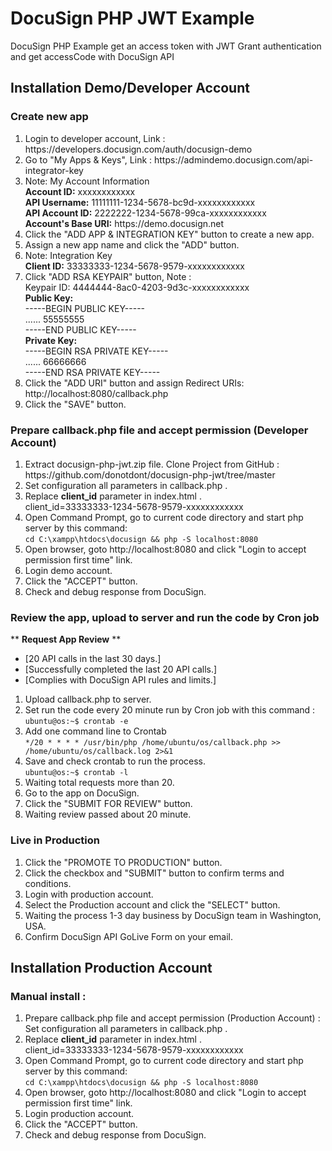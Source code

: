 # DocuSign PHP JWT Example
DocuSign PHP Example get an access token with JWT Grant authentication and get accessCode with DocuSign API

## Installation Demo/Developer Account
### Create new app
<ol>
<li>Login to developer account, Link : https://developers.docusign.com/auth/docusign-demo</li>
<li>Go to "My Apps & Keys", Link : https://admindemo.docusign.com/api-integrator-key</li>
<li>Note: My Account Information<br />
<b>Account ID:</b> xxxxxxxxxxxx<br />
<b>API Username:</b> 11111111-1234-5678-bc9d-xxxxxxxxxxxx<br />
<b>API Account ID:</b> 2222222-1234-5678-99ca-xxxxxxxxxxxx<br />
<b>Account's Base URI:</b> https://demo.docusign.net</li>
<li>Click the "ADD APP & INTEGRATION KEY" button to create a new app.</li>
<li>Assign a new app name and click the "ADD" button.</li>
<li>Note: Integration Key<br />
<b>Client ID:</b> 33333333-1234-5678-9579-xxxxxxxxxxxx</li>
<li>Click "ADD RSA KEYPAIR" button, Note :<br />
Keypair ID: 4444444-8ac0-4203-9d3c-xxxxxxxxxxxx<br />
<b>Public Key:</b><br />
-----BEGIN PUBLIC KEY-----<br />
...... 55555555<br />
-----END PUBLIC KEY-----<br />
<b>Private Key:</b><br />
-----BEGIN RSA PRIVATE KEY-----<br />
...... 66666666<br />
-----END RSA PRIVATE KEY-----</li>
<li>Click the "ADD URI" button and assign Redirect URIs: http://localhost:8080/callback.php</li>
<li>Click the "SAVE" button.</li>
</ol>

### Prepare callback.php file and accept permission (Developer Account)
<ol>
<li>Extract docusign-php-jwt.zip file.
Clone Project from GitHub : https://github.com/donotdont/docusign-php-jwt/tree/master</li>
<li>Set configuration all parameters in callback.php .</li>
<li>Replace <b>client_id</b> parameter in index.html .<br />
client_id=33333333-1234-5678-9579-xxxxxxxxxxxx</li>
<li>Open Command Prompt, go to current code directory and start php server by this command:<br />
<code>cd C:\xampp\htdocs\docusign && php -S localhost:8080</code></li>
<li>Open browser, goto http://localhost:8080 and click "Login to accept permission first time" link.</li>
<li>Login demo account.</li>
<li>Click the "ACCEPT" button.</li>
<li>Check and debug response from DocuSign.</li>
</ol>

### Review the app, upload to server and run the code by Cron job
** **Request App Review** **
- [20 API calls in the last 30 days.]
- [Successfully completed the last 20 API calls.]
- [Complies with DocuSign API rules and limits.]
<ol>
<li>Upload callback.php to server.</li>
<li>Set run the code every 20 minute run by Cron job with this command : <br />
<code>ubuntu@os:~$ crontab -e</code></li>
<li>Add one command line to Crontab<br />
<code>*/20 * * * * /usr/bin/php /home/ubuntu/os/callback.php >> /home/ubuntu/os/callback.log 2>&1</code></li>
<li>Save and check crontab to run the process.<br />
<code>ubuntu@os:~$ crontab -l</code></li>
<li>Waiting total requests more than 20.</li>
<li>Go to the app on DocuSign.</li>
<li>Click the "SUBMIT FOR REVIEW" button.</li>
<li>Waiting review passed about 20 minute.</li>
</ol>

### Live in Production
<ol>
<li>Click the "PROMOTE TO PRODUCTION" button.</li>
<li>Click the checkbox and "SUBMIT" button to confirm terms and conditions.</li>
<li>Login with production account.</li>
<li>Select the Production account and click the "SELECT" button.</li>
<li>Waiting the process 1-3 day business by DocuSign team in Washington, USA.</li>
<li>Confirm DocuSign API GoLive Form on your email.</li>
</ol>

## Installation Production Account
### Manual install :
<ol>
<li>Prepare callback.php file and accept permission (Production Account) :<br />
Set configuration all parameters in callback.php .</li>
<li>Replace <b>client_id</b> parameter in index.html .<br />
client_id=33333333-1234-5678-9579-xxxxxxxxxxxx</li>
<li>Open Command Prompt, go to current code directory and start php server by this command: <br />
<code>cd C:\xampp\htdocs\docusign && php -S localhost:8080</code></li>
<li>Open browser, goto http://localhost:8080 and click "Login to accept permission first time" link.</li>
<li>Login production account.</li>
<li>Click the "ACCEPT" button.</li>
<li>Check and debug response from DocuSign.</li>
</ol>
